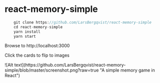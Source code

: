 # react-memory-simple

```javascript
    git clone https://github.com/LarsBergqvist/react-memory-simple
    cd react-memory-simple
    yarn install
    yarn start
```
<p>Browse to http://localhost:3000
<p>Click the cards to flip to images<p>
<p>
![Alt text](https://github.com/LarsBergqvist/react-memory-simple/blob/master/screenshot.png?raw=true "A simple memory game in React")
